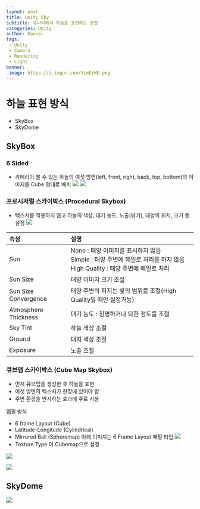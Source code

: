 ```yaml
---
layout: post
title: Unity Sky
subtitle: 유니티에서 하늘을 표현하는 방법
categories: Unity
author: Daniel
tags: 
 - Unity
 - Camera
 - Rendering
 - Light
banner:
 image: https://i.imgur.com/XLmErWE.png
---
```


하늘 표현 방식
==

- SkyBox
- SkyDome

## SkyBox

### 6 Sided
- 카메라가 볼 수 있는 하늘의 여섯 방면(left, front, right, back, top, bottom)의 이미지를 Cube 형태로 배치
![](https://i.imgur.com/KIWayuw.png)
![](https://i.imgur.com/sWoau8N.png)

### 프로시저럴 스카이박스 (Procedural Skybox)
- 텍스처를 적용하지 않고 하늘의 색상, 대기 농도, 노출(밝기), 태양의 위치, 크기 등 설정
![](https://i.imgur.com/XLmErWE.png)

|속성|설명|
|:--|:--|
|Sun|None : 태양 이미지를 표시하지 않음<br>Simple : 태양 주변에 헤일로 처리를 하지 않음<br>High Quality : 태양 주변에 헤일로 처리|
|Sun Size|태양 이미지 크기 조절|
|Sun Size Convergence|태양 주변의 퍼지는 빛의 범위를 조절(High Quality일 때만 설정가능)|
|Atmosphere Thickness|대기 농도 : 청명하거나 탁한 정도를 조절|
|Sky Tint|하늘 색상 조절|
|Ground|대지 색상 조절|
|Exposure|노출 조절|

### 큐브맵 스카이박스 (Cube Map Skybox)
- 먼저 큐브맵을 생성한 후 하늘을 표현
- 여섯 방면의 텍스처가 한장에 있어야 함
- 주변 환경을 반사하는 효과에 주로 사용

맵핑 방식 
- 6 frame Layout (Cube)
- Latitude-Longitude (Cylindrical)
- Mirrored Ball (Spheremap)
아래 이미지는 6 Frame Layout 매핑 타입
![](https://i.imgur.com/e29wgMS.png)
- Texture Type 이 Cubemap으로 설정

![](https://i.imgur.com/Faeoe3N.png)

![](https://i.imgur.com/drExpP4.png)


## SkyDome

![](https://i.imgur.com/eswUEaU.png)


